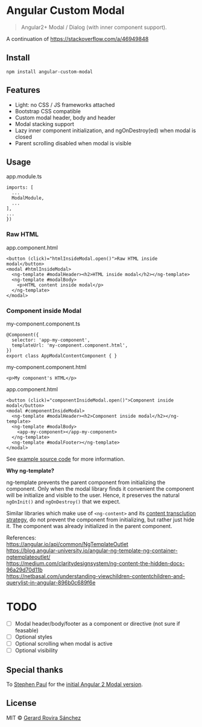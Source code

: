 # Angular Custom Modal

> Angular2+ Modal / Dialog (with inner component support).

A continuation of https://stackoverflow.com/a/46949848

## Install

```
npm install angular-custom-modal
```

## Features

- Light: no CSS / JS frameworks attached
- Bootstrap CSS compatible
- Custom modal header, body and header
- Modal stacking support
- Lazy inner component initialization, and ngOnDestroy(ed) when modal is closed
- Parent scrolling disabled when modal is visible

## Usage

app.module.ts

```
imports: [
  ...
  ModalModule,
  ...
],
...
})
```

### Raw HTML

app.component.html

```
<button (click)="htmlInsideModal.open()">Raw HTML inside modal</button>
<modal #htmlInsideModal>
  <ng-template #modalHeader><h2>HTML inside modal</h2></ng-template>
  <ng-template #modalBody>
    <p>HTML content inside modal</p>
  </ng-template>
</modal>
```

### Component inside Modal

my-component.component.ts

```
@Component({
  selector: 'app-my-component',
  templateUrl: 'my-component.component.html',
})
export class AppModalContentComponent { }
```

my-component.component.html

```
<p>My component's HTML</p>
```

app.component.html

```
<button (click)="componentInsideModal.open()">Component inside modal</button>
<modal #componentInsideModal>
  <ng-template #modalHeader><h2>Component inside modal</h2></ng-template>
  <ng-template #modalBody>
    <app-my-component></app-my-component>
  </ng-template>
  <ng-template #modalFooter></ng-template>
</modal>
```

See [example source code](https://github.com/zurfyx/angular-custom-modal/tree/master/example/app) for more information.

**Why ng-template?**

ng-template prevents the parent component from initializing the component. Only when the modal library finds it convenient the component will be initialize and visible to the user. Hence, it preserves the natural `ngOnInit()` and `ngOnDestroy()` that we expect.

Similar libraries which make use of `<ng-content>` and its [content transclution strategy](https://scotch.io/tutorials/angular-2-transclusion-using-ng-content#toc-multi-slot-transclusion), do not prevent the component from initializing, but rather just hide it. The component was already initialized in the parent component.

References:<br>
https://angular.io/api/common/NgTemplateOutlet<br>
https://blog.angular-university.io/angular-ng-template-ng-container-ngtemplateoutlet/<br>
https://medium.com/claritydesignsystem/ng-content-the-hidden-docs-96a29d70d11b<br>
https://netbasal.com/understanding-viewchildren-contentchildren-and-querylist-in-angular-896b0c689f6e<br>

# TODO

- [ ] Modal header/body/footer as a component or directive (not sure if feasable)
- [ ] Optional styles
- [ ] Optional scrolling when modal is active
- [ ] Optional visibility

## Special thanks

To [Stephen Paul](https://stackoverflow.com/users/1087131/stephen-paul) for the [initial Angular 2 Modal version](https://stackoverflow.com/a/40144809/2013580).

## License

MIT © [Gerard Rovira Sánchez](//zurfyx.com)